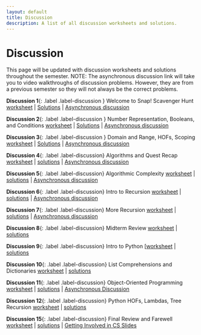 ```yaml
---
layout: default
title: Discussion
description: A list of all discussion worksheets and solutions.
---
```


# Discussion

This page will be updated with discussion worksheets and solutions throughout the semester.
NOTE: The asynchronous discussion link will take you to video walkthroughs of discussion problems. However, they are from a previous semester so they will not always be the correct problems.

**Discussion 1**{: .label .label-discussion } Welcome to Snap! Scavenger Hunt [worksheet](https://drive.google.com/file/d/1uJTkCdiCNF_rUUsnK4wv3eg9NhwaSwcA/view?usp=sharing) \| [Solutions](https://drive.google.com/file/d/1NhEj7V4Vof4-Xa1O90uJurKHElnqWd04/view?usp=sharing) \| [Asynchronous discussion](https://www.youtube.com/playlist?list=PLFtj8IkGH5MK2wGnoWTKh0Vg8FEfJlvFz)

**Discussion 2**{: .label .label-discussion } Number Representation, Booleans, and Conditions [worksheet](https://drive.google.com/file/d/1klLzhoJV69Nt1vyhMciKMqyxZn89O3mf/view?usp=sharing) \| [Solutions](https://drive.google.com/file/d/1VkMX_CtSJWEMk-uRmnrqjPFXDXqNfbdD/view?usp=sharing) \| [Asynchronous discussion](https://www.youtube.com/playlist?list=PLFtj8IkGH5MIvW8lYOoODMcF4uMd3AfOQ)

**Discussion 3**{: .label .label-discussion } Domain and Range, HOFs, Scoping [worksheet](https://drive.google.com/file/d/1hG5RY7G7aaUvi9iL_f7HTXxcPkKqq6rx/view?usp=sharing) \| [Solutions](https://drive.google.com/file/d/1DBuCRxCai68CK2pbvU7FT21xs_wW9gik/view?usp=sharing) \| [Asynchronous discussion](https://www.youtube.com/playlist?list=PLFtj8IkGH5MKweAzb42I5sjEXz5oq-y_8)

**Discussion 4**{: .label .label-discussion} Algorithms and Quest Recap [worksheet](https://drive.google.com/file/d/1UfHtqyvbWv8J7QugxI8X9wsc6b8RqGjv/view?usp=sharing) \| [solutions](https://drive.google.com/file/d/1ouQesWL8SwjjsThXOWW9fbIlj6HBy5kE/view?usp=sharing) \|  [Asynchronous discussion](https://youtube.com/playlist?list=PLFtj8IkGH5MIzyIqpYtI7bYzVBsGVawuo)

**Discussion 5**{: .label .label-discussion} Algorithmic Complexity [worksheet](https://drive.google.com/file/d/1sG6rMepSVZO3YEaM90bfkuNzPvUfNC2O/view?usp=sharing) \| [solutions](https://drive.google.com/file/d/18CNw0qe33k5dsIEGzRqAnadujGhkWz7O/view?usp=sharing) \| [Asynchronous discussion](https://youtube.com/playlist?list=PLFtj8IkGH5MK-GN21qAEfvdzUPZX6EUSb)

**Discussion 6**{: .label .label-discussion} Intro to Recursion [worksheet](https://drive.google.com/file/d/1Er23a6vSllONQHm99eVpikl9RMboiOey/view?usp=sharing) \| [solutions](https://drive.google.com/file/d/1S28B8m7-b6QrpZQJ0kFY43Te3vqvlQsB/view?usp=sharing) \| [Asynchronous discussion](https://youtu.be/NXsKneMkBqQ)

**Discussion 7**{: .label .label-discussion} More Recursion [worksheet](https://drive.google.com/file/d/1ItFhT7J3JtXIHN0XTeQh5JpnyoEtWygf/view?usp=sharinghttps://drive.google.com/file/d/1ItFhT7J3JtXIHN0XTeQh5JpnyoEtWygf/view?usp=sharing) \| [solutions](https://drive.google.com/file/d/1JnBB8E-xXzvJAfVjEnakQSdVeQrWBUAx/view?usp=sharing) \| [Asynchronous discussion](https://youtu.be/nEV_73Enq64)

**Discussion 8**{: .label .label-discussion} Midterm Review [worksheet](https://drive.google.com/file/d/1tOLj6bhuKcRositV7G8oV-fTQXsd5zr4/view?usp=sharing) \| [solutions](https://drive.google.com/file/d/18mg95FrJmw0SJ912CalcjIKT27qvFuha/view?usp=sharing)

**Discussion 9**{: .label .label-discussion} Intro to Python [[worksheet](https://drive.google.com/file/d/1VbcIfgA9ZQF5_RTZVaayE7FmyFcps9-M/view?usp=sharing) \| [solutions](https://drive.google.com/file/d/1-90AHnLJdoljVJx6pX2n7Ves0o2x6xlt/view?usp=sharing)

**Discussion 10**{: .label .label-discussion} List Comprehensions and Dictionaries [worksheet](https://drive.google.com/file/d/1ENjbCov-awy-u1rmHk335Jyn04OOo-1G/view?usp=sharing) \| [solutions](https://drive.google.com/file/d/1r9Bg7zox9UF_O5jUlW3PhGaOyMpNWyzp/view?usp=sharing)

**Discussion 11**{: .label .label-discussion} Object-Oriented Programming
[worksheet](https://drive.google.com/file/d/1E0yUclFOdEPJ9YqoVBeS12EYvGazkxh0/view?usp=sharing) \| [solutions](https://drive.google.com/file/d/1rxcSCU-DBTZzaB2vpGTuQo4K3IoLxwq9/view?usp=sharing) \| [Asynchronous Discussion](https://youtube.com/playlist?list=PLMsOuq00L119gT9H7QQD02YBD0yWoVrGQ)

**Discussion 12**{: .label .label-discussion} Python HOFs, Lambdas, Tree Recursion
[worksheet](https://drive.google.com/file/d/1Y6Bolkb6kvtiGlAwObRAucDiF0nfD59J/view?usp=sharing) \| [solutions](https://drive.google.com/file/d/1e9u5gzJJRD_tuGR2avDdZzplYt8eTGg_/view?usp=sharing)

**Discussion 15**{: .label .label-discussion} Final Review and Farewell [worksheet](https://drive.google.com/file/d/12g_OIAQyhimXPJdk1joP_wwTBx9jZthf/view?usp=sharing) \| [solutions](https://drive.google.com/file/d/1Nh2Qup9BcCN-XIlFhHzoMLNnyRASCvsA/view?usp=sharing) \| [Getting Involved in CS Slides](https://docs.google.com/presentation/d/1qJExiDlsnAEZQgW1682oYrMxfNxPQTTPDoXOdD1GiqI/edit?usp=sharing)

